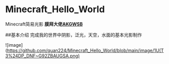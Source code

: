 # Minecraft_Hello_World
Minecraft简易光影
**膜拜大佬[AKGWSB](https://github.com/AKGWSB/Hello-Minecraft-Shaders)**



##基本介绍
完成我的世界中阴影，泛光，天空，水面的基本光影制作

![image](https://github.com/quan224/Minecraft_Hello_World/blob/main/image/1U(T3%24DP_DNF~G92ZBAUGSA.png)

